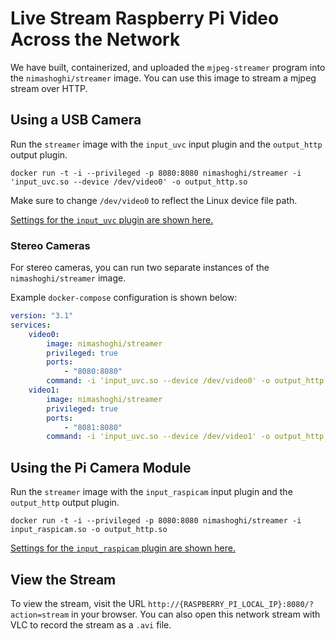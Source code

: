 # Live Stream Raspberry Pi Video Across the Network

We have built, containerized, and uploaded the `mjpeg-streamer` program into the `nimashoghi/streamer` image. You can use this image to stream a mjpeg stream over HTTP.

## Using a USB Camera

Run the `streamer` image with the `input_uvc` input plugin and the `output_http` output plugin.

`docker run -t -i --privileged -p 8080:8080 nimashoghi/streamer -i 'input_uvc.so --device /dev/video0' -o output_http.so`

Make sure to change `/dev/video0` to reflect the Linux device file path.

[Settings for the `input_uvc` plugin are shown here.](https://github.com/jacksonliam/mjpg-streamer/blob/master/mjpg-streamer-experimental/plugins/input_uvc/README.md)

### Stereo Cameras
For stereo cameras, you can run two separate instances of the `nimashoghi/streamer` image.

Example `docker-compose` configuration is shown below:
```yaml
version: "3.1"
services:
    video0:
        image: nimashoghi/streamer
        privileged: true
        ports:
            - "8080:8080"
        command: -i 'input_uvc.so --device /dev/video0' -o output_http.so
    video1:
        image: nimashoghi/streamer
        privileged: true
        ports:
            - "8081:8080"
        command: -i 'input_uvc.so --device /dev/video1' -o output_http.so
```

## Using the Pi Camera Module

Run the `streamer` image with the `input_raspicam` input plugin and the `output_http` output plugin.

`docker run -t -i --privileged -p 8080:8080 nimashoghi/streamer -i input_raspicam.so -o output_http.so`

[Settings for the `input_raspicam` plugin are shown here.](https://github.com/jacksonliam/mjpg-streamer/blob/master/mjpg-streamer-experimental/plugins/input_raspicam/README.md)

## View the Stream
To view the stream, visit the URL `http://{RASPBERRY_PI_LOCAL_IP}:8080/?action=stream` in your browser. You can also open this network stream with VLC to record the stream as a `.avi` file.
